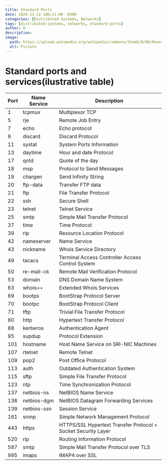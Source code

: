 ```yaml
---
title: Standard Ports
date: 2024-11-22 10H:21:00 -0300
categories: [Distributed Systems, Networks]
tags: [distributed-systems, networks, standard-ports]
author: 0
description:
image:
  path: https://upload.wikimedia.org/wikipedia/commons/thumb/0/06/Reverse_ssh_tunnel.jpg/640px-Reverse_ssh_tunnel.jpg
  alt: Picture
---
```


# Standard ports and services(ilustrative table)

| Port | Name Service | Description                                                   |
| ---- | ------------ | ------------------------------------------------------------- |
| 1    | tcpmux       | Multiplexor TCP                                               |
| 5    | rje          | Remote Job Entry                                              |
| 7    | echo         | Echo protocol                                                 |
| 9    | discard      | Discard Protocol                                              |
| 11   | systat       | System Ports Information                                      |
| 13   | daytime      | Hour and date Protocol                                        |
| 17   | qotd         | Quote of the day                                              |
| 18   | msp          | Protocol to Send Messages                                     |
| 19   | chargen      | Send Infinity String                                          |
| 20   | ftp-data     | Transfer FTP data                                             |
| 21   | ftp          | File Transfer Protocol                                        |
| 22   | ssh          | Secure Shell                                                  |
| 23   | telnet       | Telnet Service                                                |
| 25   | smtp         | Simple Mail Transfer Protocol                                 |
| 37   | time         | Time Protocol                                                 |
| 39   | rlp          | Resource Location Protocol                                    |
| 42   | nameserver   | Name Service                                                  |
| 43   | nickname     | Whois Service Directory                                       |
| 49   | tacacs       | Terminal Access Controller Access Control System              |
| 50   | re-mail-ck   | Remote Mail Verification Protocol                             |
| 53   | domain       | DNS Domain Name System                                        |
| 63   | whois++      | Extended Whois Services                                       |
| 69   | bootps       | BootStrap Protocol Server                                     |
| 70   | bootpc       | BootStrap Protocol Client                                     |
| 71   | tftp         | Trivial File Transfer Protocol                                |
| 80   | http         | Hypertext Transfer Protocol                                   |
| 88   | kerberos     | Authentication Agent                                          |
| 95   | supdup       | Protocol Extension                                            |
| 101  | hostname     | Host Name Service on SRI-NIC Machines                         |
| 107  | rtelnet      | Remote Telnet                                                 |
| 109  | pop2         | Post Office Protocol                                          |
| 113  | auth         | Outdated Authentication System                                |
| 115  | sftp         | Simple File Transfer Protocol                                 |
| 123  | ntp          | Time Synchronization Protocol                                 |
| 137  | netbios-ns   | NetBIOS Name Service                                          |
| 138  | netbios-dgm  | NetBIOS Datagram Forwarding Services                          |
| 139  | netbios-ssn  | Session Service                                               |
| 161  | snmp         | Simple Network Management Protocol                            |
| 443  | https        | HTTPS/SSL Hypertext Transfer Protocol + Socket Security Layer |
| 520  | rip          | Routing Information Protocol                                  |
| 587  | smtp         | Simple Mail Transfer Protocol over TLS                        |
| 995  | imaps        | IMAP4 over SSL                                                |
